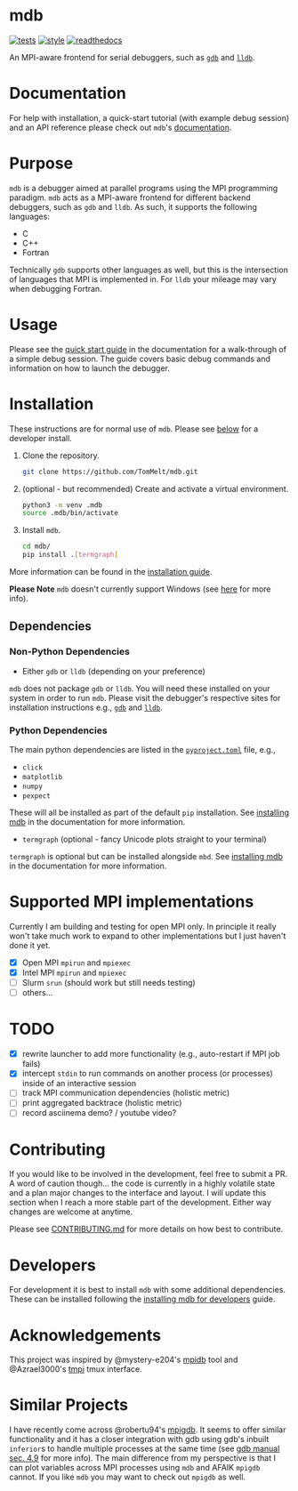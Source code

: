 # mdb

[![tests](https://github.com/TomMelt/mdb/actions/workflows/tests.yml/badge.svg)](https://github.com/TomMelt/mdb/actions/workflows/tests.yml)
[![style](https://github.com/TomMelt/mdb/actions/workflows/code-validation.yml/badge.svg?branch=main)](https://github.com/TomMelt/mdb/actions/workflows/code-validation.yml)
[![readthedocs](https://readthedocs.org/projects/mdb/badge/?version=latest)](https://mdb.readthedocs.io/en/latest/?badge=latest)

An MPI-aware frontend for serial debuggers, such as [`gdb`](https://www.sourceware.org/gdb/) and [`lldb`](https://lldb.llvm.org).

# Documentation

For help with installation, a quick-start tutorial (with example debug session) and an API reference please check out `mdb`'s
[documentation](https://mdb.readthedocs.io/en/latest/).

# Purpose

`mdb` is a debugger aimed at parallel programs using the MPI programming paradigm. `mdb` acts as a MPI-aware frontend for
different backend debuggers, such as `gdb` and `lldb`. As such, it supports the following languages:

* C
* C++
* Fortran

Technically `gdb` supports other languages as well, but this is the intersection of languages that MPI is implemented in. For
`lldb` your mileage may vary when debugging Fortran.

# Usage

Please see the [quick start guide](https://mdb.readthedocs.io/en/latest/quick-start.html#quick-start) in the documentation for a
walk-through of a simple debug session. The guide covers basic debug commands and information on how to launch the debugger.

# Installation

These instructions are for normal use of `mdb`. Please see [below](#Developers) for a developer install.

1. Clone the repository.

    ```bash
    git clone https://github.com/TomMelt/mdb.git
    ```

2. (optional - but recommended) Create and activate a virtual environment.

    ```bash
    python3 -m venv .mdb
    source .mdb/bin/activate
    ```

3. Install `mdb`.

    ```bash
    cd mdb/
    pip install .[termgraph]
    ```

More information can be found in the [installation
guide](https://mdb.readthedocs.io/en/latest/installation.html#installing-mdb).

**Please Note** `mdb` doesn't currently support Windows (see
[here](https://mdb.readthedocs.io/en/latest/installation.html#windows-support) for more info).

## Dependencies

### Non-Python Dependencies

* Either `gdb` or `lldb` (depending on your preference)

`mdb` does not package `gdb` or `lldb`. You will need these installed on your system in order to run `mdb`. Please visit
the debugger's respective sites for installation instructions e.g., [`gdb`](https://sourceware.org/gdb/) and
[`lldb`](https://lldb.llvm.org/resources/build.html).

### Python Dependencies

The main python dependencies are listed in the [`pyproject.toml`](pyproject.toml) file, e.g.,

* `click`
* `matplotlib`
* `numpy`
* `pexpect`

These will all be installed as part of the default `pip` installation. See [installing
mdb](https://mdb.readthedocs.io/en/latest/installation.html#installing-mdb) in the documentation for more information.

* `termgraph` (optional - fancy Unicode plots straight to your terminal)

`termgraph` is optional but can be installed alongside `mbd`. See [installing
mdb](https://mdb.readthedocs.io/en/latest/installation.html#installing-mdb) in the documentation for more information.

# Supported MPI implementations

Currently I am building and testing for open MPI only. In principle it really won't take much work to expand to other
implementations but I just haven't done it yet.

- [x] Open MPI `mpirun` and `mpiexec`
- [x] Intel MPI `mpirun` and `mpiexec`
- [ ] Slurm `srun` (should work but still needs testing)
- [ ] others...

# TODO

- [x] rewrite launcher to add more functionality (e.g., auto-restart if MPI job fails)
- [x] intercept `stdin` to run commands on another process (or processes) inside of an interactive session
- [ ] track MPI communication dependencies (holistic metric)
- [ ] print aggregated backtrace (holistic metric)
- [ ] record asciinema demo? / youtube video?

# Contributing

If you would like to be involved in the development, feel free to submit a PR. A word of caution though... the code is currently
in a highly volatile state and a plan major changes to the interface and layout. I will update this section when I reach a more
stable part of the development. Either way changes are welcome at anytime.

Please see [CONTRIBUTING.md](CONTRIBUTING.md) for more details on how best to contribute.

# Developers

For development it is best to install `mdb` with some additional dependencies. These can be installed following the [installing
mdb for developers](https://mdb.readthedocs.io/en/latest/installation.html#for-developers) guide.

# Acknowledgements

This project was inspired by @mystery-e204's [mpidb](https://github.com/mystery-e204/mpidb) tool and @Azrael3000's
[tmpi](https://github.com/Azrael3000/tmpi) tmux interface.

# Similar Projects

I have recently come across @robertu94's [mpigdb](https://github.com/robertu94/mpigdb). It seems to offer similar functionality
and it has a closer integration with gdb using gdb's inbuilt `inferior`s to handle multiple processes at the same time (see
[gdb manual sec. 4.9](https://sourceware.org/gdb/current/onlinedocs/gdb.html/Inferiors-Connections-and-Programs.html#Inferiors-Connections-and-Programs)
for more info). The main difference from my perspective is that I can plot variables across MPI processes using `mdb` and AFAIK
`mpigdb` cannot. If you like `mdb` you may want to check out `mpigdb` as well.
